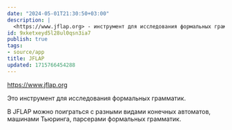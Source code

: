 ```yaml
---
date: "2024-05-01T21:30:50+03:00"
description: |
  <https://www.jflap.org> - инструмент для исследования формальных грамматик
id: 9xketxeyd5l28ul0qsn3ia7
publish: true
tags:
- source/app
title: JFLAP
updated: 1715766454288
---
```


<https://www.jflap.org> 
 
Это инструмент для исследования формальных грамматик.

В JFLAP можно поиграться с разными видами конечных автоматов, машинами Тьюринга, парсерами формальных грамматик.
